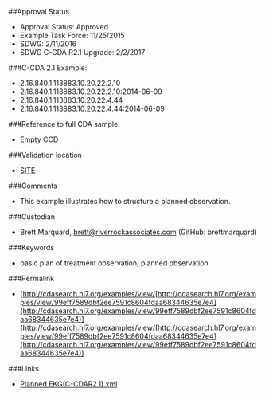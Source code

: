 ##Approval Status 

* Approval Status: Approved
* Example Task Force: 11/25/2015
* SDWG: 2/11/2016
* SDWG C-CDA R2.1 Upgrade: 2/2/2017 

###C-CDA 2.1 Example: 
* 2.16.840.1.113883.10.20.22.2.10
* 2.16.840.1.113883.10.20.22.2.10:2014-06-09
* 2.16.840.1.113883.10.20.22.4.44
* 2.16.840.1.113883.10.20.22.4.44:2014-06-09

###Reference to full CDA sample:
* Empty CCD

###Validation location

* [SITE](https://sitenv.org/c-cda-validator)

###Comments

* This example illustrates how to structure a planned observation.

###Custodian

* Brett Marquard, brett@riverrockassociates.com (GitHub: brettmarquard)

###Keywords

* basic plan of treatment observation, planned observation


###Permalink 

* [http://cdasearch.hl7.org/examples/view/[http://cdasearch.hl7.org/examples/view/99eff7589dbf2ee7591c8604fdaa68344635e7e4](http://cdasearch.hl7.org/examples/view/99eff7589dbf2ee7591c8604fdaa68344635e7e4)](http://cdasearch.hl7.org/examples/view/[http://cdasearch.hl7.org/examples/view/99eff7589dbf2ee7591c8604fdaa68344635e7e4](http://cdasearch.hl7.org/examples/view/99eff7589dbf2ee7591c8604fdaa68344635e7e4))

###Links 

* [Planned EKG(C-CDAR2.1).xml](https://github.com/HL7/C-CDA-Examples/tree/master/Plan%20of%20Treatment/Planned%20EKG/Planned%20EKG%28C-CDAR2.1%29.xml)

